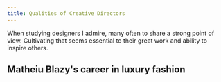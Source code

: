 ```yaml
---
title: Qualities of Creative Directors
---
```

When studying designers I admire, many often to share a strong point of view. Cultivating that seems essential to their great work and ability to inspire others. 
## Matheiu Blazy's career in luxury fashion